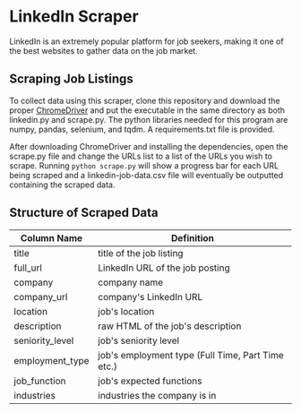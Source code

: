# LinkedIn Scraper

LinkedIn is an extremely popular platform for job seekers, making it one of the best websites to gather data on the job market.

## Scraping Job Listings

To collect data using this scraper, clone this repository and download the proper [ChromeDriver](https://chromedriver.chromium.org/downloads) and put the executable in the same directory as both linkedin.py and scrape.py. The python libraries needed for this program are numpy, pandas, selenium, and tqdm. A requirements.txt file is provided.

After downloading ChromeDriver and installing the dependencies, open the scrape.py file and change the URLs list to a list of the URLs you wish to scrape. Running `python scrape.py` will show a progress bar for each URL being scraped and a linkedin-job-data.csv file will eventually be outputted containing the scraped data.

## Structure of Scraped Data

| Column Name     | Definition                                        |
| --------------- | ------------------------------------------------- |
| title           | title of the job listing                          |
| full_url        | LinkedIn URL of the job posting                   |
| company         | company name                                      |
| company_url     | company's LinkedIn URL                            |
| location        | job's location                                    |
| description     | raw HTML of the job's description                 |
| seniority_level | job's seniority level                             |
| employment_type | job's employment type (Full Time, Part Time etc.) |
| job_function    | job's expected functions                          |
| industries      | industries the company is in                      |
